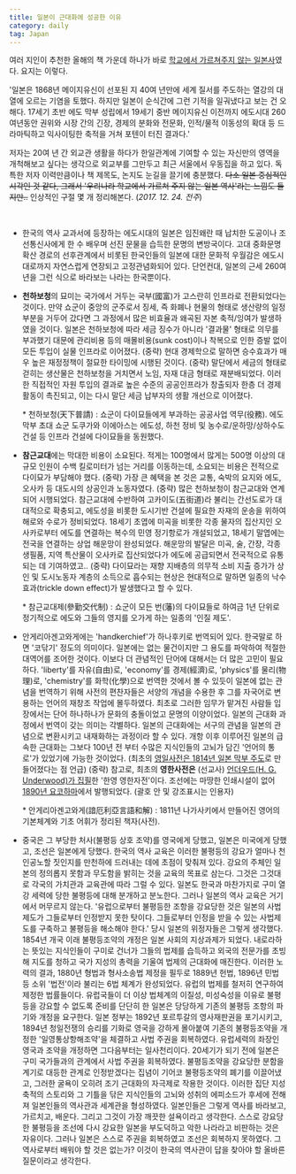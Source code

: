 ```yaml
---
title: 일본이 근대화에 성공한 이유
category: daily
tag: Japan
---
```


여러 지인이 추천한 올해의 책 가운데 하나가 바로 [학교에서 가르쳐주지 않는 일본사](http://book.naver.com/bookdb/book_detail.nhn?bid=12333229)였다. 요지는 이렇다. 

'일본은 1868년 메이지유신이 선포된 지 40여 년만에 세계 질서를 주도하는 열강의 대열에 오르는 기염을 토했다. 하지만 일본이 순식간에 그런 기적을 일궈냈다고 보는 건 오해다. 17세기 초반 에도 막부 성립에서 19세기 중반 메이지유신 이전까지 에도시대 260여년동안 권위와 시장 간의 긴장, 경제의 분화와 전문화, 인적/물적 이동성의 확대 등 드라마틱하고 익사이팅한 축적을 거쳐 포텐이 터진 결과다.'

저자는 20여 년 간 외교관 생활을 하다가 한일관계에 기여할 수 있는 자신만의 영역을 개척해보고 싶다는 생각으로 외교부를 그만두고 최근 서울에서 우동집을 하고 있다. 독특한 저자 이력만큼이나 책 제목도, 논지도 눈길을 끌기에 충분했다. ~~다소 일본 중심적인 시각인 것 같다, 그래서 '우리나라 학교에서 가르쳐 주지 않는 일본 역사'라는 느낌도 들지만..~~ 인상적인 구절 몇 개 정리해본다. (*2017. 12. 24. 전주*)

<br>

- 한국의 역사 교과서에 등장하는 에도시대의 일본은 임진왜란 때 납치한 도공이나 조선통신사에게 한 수 배우며 선진 문물을 습득한 문명의 변방국이다. 고대 중화문명 확산 경로의 선후관계에서 비롯된 한국인들의 일본에 대한 문화적 우월감은 에도시대로까지 자연스럽게 연장되고 고정관념화되어 있다. 단언컨대, 일본의 근세 260여 년을 그런 식으로 바라보는 나라는 한국뿐이다.

- **천하보청**의 묘미는 국가에서 거두는 국부(國富)가 고스란히 인프라로 전환되었다는 것이다. 만약 쇼군이 중앙의 군주로서 징세, 즉 화폐나 현물의 형태로 생산량의 일정 부분을 거두어 갔다면 그 과정에서 많은 비효율과 왜곡된 자본 축적/잉여가 발생하였을 것이다. 일본은 천하보청에 따라 세금 징수가 아니라 '결과물' 형태로 의무를 부과했기 대문에 관리비용 등의 매몰비용(sunk cost)이나 착복으로 인한 증발 없이 모든 투입이 실물 인프라로 이어졌다. (중략) 현대 경제학으로 말하면 승수효과가 매우 높은 재정정책이 절묘한 타이밍에 시행된 것이다. (중략) 말단에서 세금의 형태로 걷히는 생산물은 천하보청을 거치면서 노임, 자재 대금 형태로 재분배되었다. 이러한 직접적인 자원 투입의 결과로 높은 수준의 공공인프라가 창출되자 한층 더 경제활동이 촉진되고, 이는 다시 말단 세금 납부자의 생활 개선으로 이어졌다.

  \* 천하보청(天下普請) : 쇼군이 다이묘들에게 부과하는 공공사업 역무(役務). 에도 막부 초대 쇼군 도쿠가와 이에아스는 에도성, 하천 정비 및 농수로/운하망/상하수도 건설 등 인프라 건설에 다이묘들을 동원했다.

- **참근교대**에는 막대한 비용이 소요된다. 적게는 100명에서 많게는 500명 이상의 대규모 인원이 수백 킬로미터가 넘는 거리를 이동하는데, 소요되는 비용은 전적으로 다이묘가 부담해야 했다. (중략) 가장 큰 혜택을 본 것은 교통, 숙박의 요지와 에도, 오사카 등 대도시의 상공인과 노동자였다. (중략) 많은 천하보청이 참근교대와 연계되어 시행되었다. 참근교대에 수반하여 고카이도(五街道)라 불리는 간선도로가 대대적으로 확충되고, 에도성을 비롯한 도시기반 건설에 필요한 자재의 운송을 위하여 해로와 수로가 정비되었다. 18세기 초엽에 미곡을 비롯한 각종 물자의 집산지인 오사카로부터 에도를 연결하는 복수의 민영 정기항로가 개설되었고, 18세기 말엽에는 전국을 연결하는 상업 해운망이 완성되었다. 해운망의 발달은 미곡, 술, 간장, 각종 생필품, 지역 특산물이 오사카로 집산되었다가 에도에 공급되면서 전국적으로 유통되는 데 기여하였고.. (중략) 다이묘라는 재향 지배층의 의무적 소비 지출 증가가 상인 및 도시노동자 계층의 소득으로 흡수되는 현상은 현대적으로 말하면 일종의 낙수효과(trickle down effect)가 발생했다고 할 수 있다.

  \* 참근교대제(參勤交代制) : 쇼군이 모든 번(藩)의 다이묘들로 하여금 1년 단위로 정기적으로 에도와 그들의 영지를 오가게 하는 일종의 '인질 제도'.

- 안게리아겐고와게에는 'handkerchief'가 하나후키로 번역되어 있다. 한국말로 하면 '코닦기' 정도의 의미이다. 일본에는 없는 물건이지만 그 용도를 파악하여 적절한 대역어를 조어한 것이다. 이보다 더 관념적인 단어에 대해서는 더 많은 고민이 필요하다. 'liberty'를 자유(自由)로, 'economy'를 경제(經濟)로, 'physics'를 물리(物理)로, 'chemistry'를 화학(化學)으로 번역한 것에서 볼 수 있듯이 일본에 없는 관념을 번역하기 위해 사전의 편찬자들은 서양의 개념을 수용한 후 그를 자국어로 변용하는 언어의 재창조 작업에 몰두하였다. 최초로 그러한 임무가 맡겨진 사람들 입장에서는 단어 하나하나가 문화의 충돌이었고 문명의 이양이었다. 일본의 근대화 과정에서 번역이 갖는 의미는 각별하다. 일본의 근대화에는 서구의 관념을 일본의 관념으로 변환시키고 내재화하는 과정이라 할 수 있다. 개항 이후 이루어진 일본의 급속한 근대화는 그보다 100년 전 부터 수많은 지식인들의 고뇌가 담긴 '언어의 통로'가 있었기에 가능한 것이었다. (최초의 <u>영일사전은 1814년 일본 막부 주도</u>로 만들어졌다는 점 언급) (중략) 참고로, 최초의 **영한사전은** (선교사) <u>언더우드(H. G. Underwood)가 집필</u>한 '한영 영한자전'이다. 조선에는 마땅한 인쇄시설이 없어 <u>1890년 요코하마</u>에서 발행되었다. (괄호 안 및 강조표시는 인용자)

  \* 안게리아겐고와게(諳厄利亞言語和解) : 1811년 나가사키에서 만들어진 영어의 기본체계와 기초 어휘가 정리된 책자(사전).

- 중국은 그 부당한 처사(불평등 상호 조약)를 영국에게 당했고, 일본은 미국에게 당했고, 조선은 일본에게 당했다. 한국의 역사 교육은 이러한 불평등의 강요가 얼마나 천인공노할 짓인지를 만천하에 드러내는 데에 초점이 맞춰져 있다. 강요의 주체인 일본의 정의롭지 못함과 무도함을 밝히는 것을 교육의 목표로 삼는다. 그것은 그것대로 각국의 가치관과 교육관에 따라 그럴 수 있다. 일본도 한국과 마찬가지로 구미 열강 세력에 당한 불평등에 대해 분개하고 분노한다. 그러나 일본의 역사 교육은 거기에서 머무르지 않는다. '유럽으로부터 불평등한 조항을 강요당한 것은 일본의 사법제도가 그들로부터 인정받지 못한 탓이다. 그들로부터 인정을 받을 수 있는 사법제도를 구축하고 불평등을 해소해야 한다.' 당시 일본의 위정자들은 그렇게 생각했다. 1854년 개국 이래 불평등조약의 개정은 일본 사회의 지상과제가 되었다. 내로라하는 뜻있는 지식인들이 구미로 건너가 그들의 법제를 습득하고 외국의 전문가를 초빙해 지도를 청하고 국가 지성의 총력을 기울여 법제의 근대화에 매진한다. 이러한 노력의 결과, 1880년 형법과 형사소송법 제정을 필두로 1889년 헌법, 1896년 민법 등 소위 '법전'이라 불리는 6법 체계가 완성되었다. 유럽의 법제를 철저히 연구하여 제정한 법률들이다. 유럽국들이 더 이상 법체계의 이질성, 미성숙성을 이유로 불평등을 강요할 수 없도록 준비를 단단히 한 일본은 당당하게 기존의 불평등 조항의 파기와 개정을 요구한다. 일본 정부는 1892년 포르투갈의 영사재판권을 포기시키고, 1894년 청일전쟁의 승리를 기화로 영국을 강하게 몰아붙여 기존의 불평등조약을 개정한 '일영통상항해조약'을 체결하고 사법 주권을 회복하였다. 유럽세력의 좌장인 영국과 조약을 개정하면 그다음부터는 일사천리이다. 20세기가 되기 전에 일본은 구미 국가들과의 관계에서 사법 주권을 회복하였다. 불평등조약을 강요당한 분함을 계기로 대등한 관계로 인정받겠다는 집념이 기어코 불평등조약의 폐기를 이끌어냈고, 그러한 굴욕이 오히려 조기 근대화의 자극제로 작용한 것이다. 이러한 집단 지성 축적의 스토리와 그 기틀을 닦은 지식인들의 고뇌와 성취의 에피소드가 후세에 전해져 일본인들의 역사관과 세계관을 형성하였다. 일본인들은 그렇게 역사를 바라보고, 가르치고, 배운다. 그리고 그것이 가장 깨끗한 설욕이라고 생각한다. 스스로 강요당한 불평등을 조선에 다시 강요한 일본을 부도덕하고 악한 나라라고 비판하는 것은 자유이다. 그러나 일본은 스스로 주권을 회복하였고 조선은 회복하지 못하였다. 그 역사로부터 배워야 할 것은 없는가? 이것이 한국의 역사관이 답을 찾아야 할 올바른 질문이라고 생각한다.





